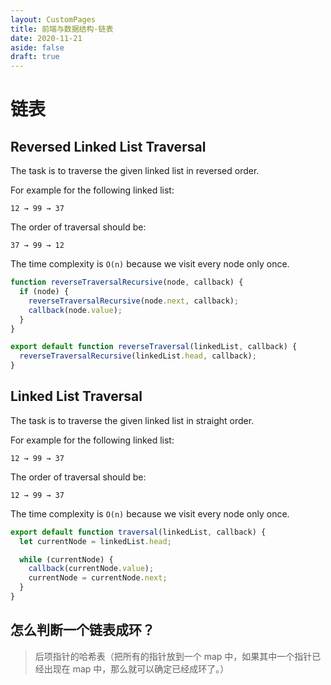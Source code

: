 ```yaml
---
layout: CustomPages
title: 前端与数据结构-链表
date: 2020-11-21
aside: false
draft: true
---
```


# 链表

## Reversed Linked List Traversal

The task is to traverse the given linked list in reversed order.

For example for the following linked list:

```
12 → 99 → 37
```

The order of traversal should be:

```
37 → 99 → 12
```

The time complexity is `O(n)` because we visit every node only once.

```js
function reverseTraversalRecursive(node, callback) {
  if (node) {
    reverseTraversalRecursive(node.next, callback);
    callback(node.value);
  }
}

export default function reverseTraversal(linkedList, callback) {
  reverseTraversalRecursive(linkedList.head, callback);
}
```

## Linked List Traversal

The task is to traverse the given linked list in straight order.

For example for the following linked list:

```
12 → 99 → 37
```

The order of traversal should be:

```
12 → 99 → 37
```

The time complexity is `O(n)` because we visit every node only once.

```js
export default function traversal(linkedList, callback) {
  let currentNode = linkedList.head;

  while (currentNode) {
    callback(currentNode.value);
    currentNode = currentNode.next;
  }
}
```

## 怎么判断一个链表成环？

> 后项指针的哈希表（把所有的指针放到一个 map 中，如果其中一个指针已经出现在 map 中，那么就可以确定已经成环了。）
